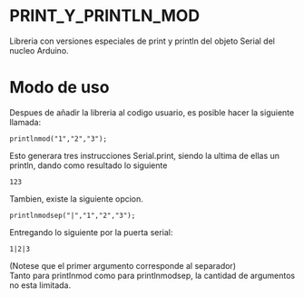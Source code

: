 # PRINT_Y_PRINTLN_MOD
Libreria con versiones especiales de print y println del objeto Serial del nucleo Arduino. 

# Modo de uso
Despues de añadir la libreria al codigo usuario, es posible hacer la siguiente llamada:<br>

	printlnmod("1","2","3");

Esto generara tres instrucciones Serial.print, siendo la ultima de ellas un println, dando como resultado lo siguiente<br>

	123
  
Tambien, existe la siguiente opcion.<br>

	printlnmodsep("|","1","2","3");
  
Entregando lo siguiente por la puerta serial:

	1|2|3
 
(Notese que el primer argumento corresponde al separador)<br>
Tanto para printlnmod como para printlnmodsep, la cantidad de argumentos no esta limitada.

